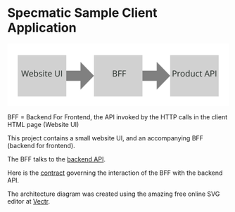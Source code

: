 # Specmatic Sample Client Application

![HTML client talks to client API which talks to backend api](specmatic-sample-architecture.svg)

BFF = Backend For Frontend, the API invoked by the HTTP calls in the client HTML page (Website UI)

This project contains a small website UI, and an accompanying BFF (backend for frontend).

The BFF talks to the [backend API](https://github.com/znsio/specmatic-order-api).

Here is the [contract](https://github.com/znsio/specmatic-order-contracts/blob/main/in/specmatic/examples/store/api_order_v1.yaml) governing the interaction of the BFF with the backend API.

The architecture diagram was created using the amazing free online SVG editor at [Vectr](https://vectr.com).